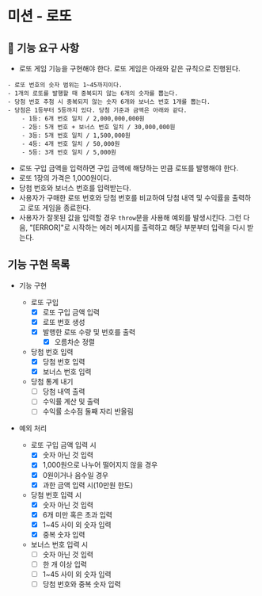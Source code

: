 # 미션 - 로또

## 🚀 기능 요구 사항

- 로또 게임 기능을 구현해야 한다. 로또 게임은 아래와 같은 규칙으로 진행된다.

```
- 로또 번호의 숫자 범위는 1~45까지이다.
- 1개의 로또를 발행할 때 중복되지 않는 6개의 숫자를 뽑는다.
- 당첨 번호 추첨 시 중복되지 않는 숫자 6개와 보너스 번호 1개를 뽑는다.
- 당첨은 1등부터 5등까지 있다. 당첨 기준과 금액은 아래와 같다.
    - 1등: 6개 번호 일치 / 2,000,000,000원
    - 2등: 5개 번호 + 보너스 번호 일치 / 30,000,000원
    - 3등: 5개 번호 일치 / 1,500,000원
    - 4등: 4개 번호 일치 / 50,000원
    - 5등: 3개 번호 일치 / 5,000원
```

- 로또 구입 금액을 입력하면 구입 금액에 해당하는 만큼 로또를 발행해야 한다.
- 로또 1장의 가격은 1,000원이다.
- 당첨 번호와 보너스 번호를 입력받는다.
- 사용자가 구매한 로또 번호와 당첨 번호를 비교하여 당첨 내역 및 수익률을 출력하고 로또 게임을 종료한다.
- 사용자가 잘못된 값을 입력할 경우 `throw`문을 사용해 예외를 발생시킨다. 그런 다음, "[ERROR]"로 시작하는 에러 메시지를 출력하고 해당 부분부터 입력을 다시 받는다.

## 기능 구현 목록

- 기능 구현

  - 로또 구입
    - [x] 로또 구입 금액 입력
    - [x] 로또 번호 생성
    - [x] 발행한 로또 수량 및 번호를 출력
      - [x] 오름차순 정렬
  - 당첨 번호 입력
    - [x] 당첨 번호 입력
    - [x] 보너스 번호 입력
  - 당첨 통계 내기
    - [ ] 당첨 내역 출력
    - [ ] 수익률 계산 및 출력
    - [ ] 수익률 소수점 둘째 자리 반올림

- 예외 처리
  - 로또 구입 금액 입력 시
    - [x] 숫자 아닌 것 입력
    - [x] 1,000원으로 나누어 떨어지지 않을 경우
    - [x] 0원이거나 음수일 경우
    - [x] 과한 금액 입력 시(10만원 한도)
  - 당첨 번호 입력 시
    - [x] 숫자 아닌 것 입력
    - [x] 6개 미만 혹은 초과 입력
    - [x] 1~45 사이 외 숫자 입력
    - [x] 중복 숫자 입력
  - 보너스 번호 입력 시
    - [ ] 숫자 아닌 것 입력
    - [ ] 한 개 이상 입력
    - [ ] 1~45 사이 외 숫자 입력
    - [ ] 당첨 번호와 중복 숫자 입력
